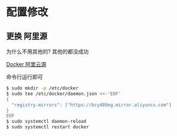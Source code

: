 # 配置修改

## 更换 阿里源

为什么不用其他的? 其他的都没成功

[Docker 阿里云源](https://cr.console.aliyun.com/undefined/instances/mirrors)


命令行运行即可
``` sh
$ sudo mkdir -p /etc/docker
$ sudo tee /etc/docker/daemon.json <<-'EOF'
{
  "registry-mirrors": ["https://bcy489eg.mirror.aliyuncs.com"]
}
EOF
$ sudo systemctl daemon-reload
$ sudo systemctl restart docker
```